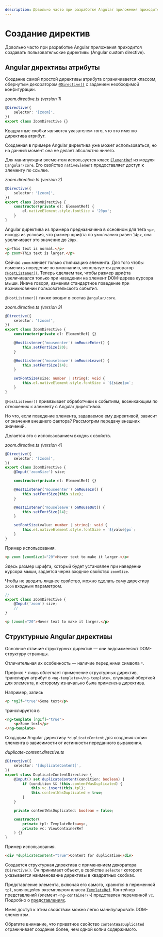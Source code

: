 ```yaml
---
description: Довольно часто при разработке Angular приложения приходится создавать пользовательские директивы (Angular custom directive)
---
```


# Создание директив

Довольно часто при разработке Angular приложения приходится создавать пользовательские директивы (Angular custom directive).

## Angular директивы атрибуты

Создание самой простой директивы атрибута ограничивается классом, обернутым декоратором [`@Directive()`](https://angular.io/api/core/Directive) с заданием необходимой конфигурации.

_zoom.directive.ts (version 1)_

```ts
@Directive({
    selector: '[zoom]',
})
export class ZoomDirective {}
```

Квадратные скобки являются указателем того, что это именно директива атрибут.

Созданная в примере Angular директива уже может использоваться, но на данный момент она не делает абсолютно ничего.

Для манипуляции элементом используется класс [`ElementRef`](https://angular.io/api/core/ElementRef) из модуля `@angular/core`. Его свойство `nativeElement` предоставляет доступ к элементу по ссылке.

_zoom.directive.ts (version 2)_

```ts
@Directive({
    selector: '[zoom]',
})
export class ZoomDirective {
    constructor(private el: ElementRef) {
        el.nativeElement.style.fontSize = '20px';
    }
}
```

Angular директива из примера предназначена в основном для тега `<p>`, исходя из условия, что размер шрифта по умолчанию равен `14px`, она увеличивает это значение до `20px`.

```html
<p>This text is normal.</p>
<p zoom>This text is larger.</p>
```

Сейчас `zoom` меняет только стилизацию элемента. Для того чтобы изменить поведение по умолчанию, используется декоратор [`@HostListener()`](https://angular.io/api/core/HostListener). Теперь сделаем так, чтобы размер шрифта увеличивался только при наведении на элемент DOM-дерева курсора мыши. Иначе говоря, изменим стандартное поведение при возникновении пользовательского события.

`@HostListener()` также входит в состав `@angular/core`.

_zoom.directive.ts (version 3)_

```ts
@Directive({
    selector: '[zoom]',
})
export class ZoomDirective {
    constructor(private el: ElementRef) {}

    @HostListener('mouseenter') onMouseEnter() {
        this.setFontSize(20);
    }

    @HostListener('mouseleave') onMouseLeave() {
        this.setFontSize(14);
    }

    setFontSize(size: number | string): void {
        this.el.nativeElement.style.fontSize = `${size}px`;
    }
}
```

`@HostListener()` привязывает обработчики к событиям, возникающим по отношению к элементу с Angular директивой.

Но что, если поведение элемента, задаваемое ему директивой, зависит от значения внешнего фактора? Рассмотрим передачу внешних значений.

Делается это с использованием входных свойств.

_zoom.directive.ts (version 4)_

```ts
@Directive({
    selector: '[zoom]',
})
export class ZoomDirective {
    @Input('zoomSize') size;

    constructor(private el: ElementRef) {}

    @HostListener('mouseenter') onMouseIn() {
        this.setFontSize(this.size);
    }

    @HostListener('mouseleave') onMouseOut() {
        this.setFontSize(14);
    }

    setFontSize(value: number | string): void {
        this.el.nativeElement.style.fontSize = `${value}px`;
    }
}
```

Пример использования.

```html
<p zoom [zoomSize]="20">Hover text to make it larger.</p>
```

Здесь размер шрифта, который будет установлен при наведении курсора мыши, задается через входное свойство `zoomSize`.

Чтобы не вводить лишнее свойство, можно сделать саму директиву `zoom` входным параметром.

```ts
//
export class ZoomDirective {
    @Input('zoom') size;
    //
}
```

```html
<p [zoom]="20">Hover text to make it larger.</p>
```

## Структурные Angular директивы

Основное отличие структурных директив — они видоизменяют DOM-структуру страницы.

Отличительная их особенность — наличие перед ними символа `*`.

Префикс `*` лишь облегчает применение структурных директив, транслируя атрибут в `<ng-template></ng-template>`, служащий оберткой для элемента, к которому изначально была применена директива.

Например, запись

```html
<p *ngIf="true">Some text</p>
```

транслируется в

```html
<ng-template [ngIf]="true">
    <p>Some text</p>
</ng-template>
```

Создадим Angular директиву `*duplicateContent` для создания копии элемента в зависимости от истинности переданного выражения.

_duplicate-content.directive.ts_

```ts
@Directive({
    selector: '[duplicateContent]',
})
export class DuplicateContentDirective {
    @Input() set duplicateContent(condition: boolean) {
        if (condition && !this.contentWasDuplicated) {
            this.vc.insert(this.tpl);
            this.contentWasDuplicated = true;
        }
    }

    private contentWasDuplicated: boolean = false;

    constructor(
        private tpl: TemplateRef<any>,
        private vc: ViewContainerRef
    ) {}
}
```

Пример использования.

```html
<div *duplicateContent="true">Content for duplication</div>
```

Создается структурная директива с применением декоратора `@Directive()`. Он принимает объект, в свойстве `selector` которого указывается наименование директивы в квадратных скобках.

Представление элемента, включая его самого, хранится в переменной `tpl`, являющейся экземпляром класса [`TemplateRef`](https://angular.io/api/core/TemplateRef). Контейнер представлений (элемент `<ng-container/>`) представлен переменной `vc`. Подробно о [представлениях](angular-view.md).

Имея доступ к этим свойствам можно легко манипулировать DOM-элементом.

Обратите внимание, что приватное свойство `contentWasDuplicated` ограничивает создание более, чем одной копии содержимого.
